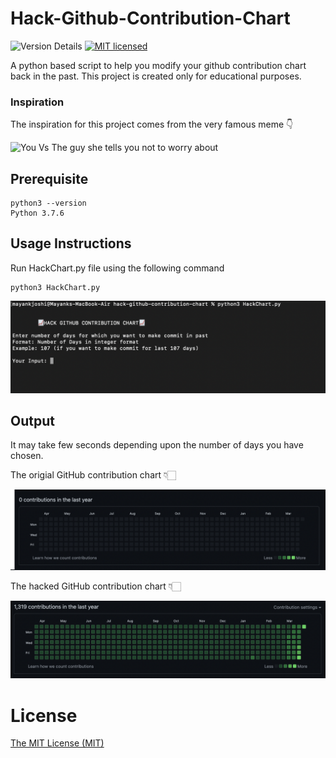 # Hack-Github-Contribution-Chart

![Version Details](https://img.shields.io/badge/version-22.03.00-brightgreen.svg)
[![MIT licensed](https://img.shields.io/badge/license-MIT-blue.svg)](./LICENSE)

A python based script to help you modify your github contribution chart back in the past. This project is created only for educational purposes.

### Inspiration
The inspiration for this project comes from the very famous meme 👇 

![You Vs The guy she tells you not to worry about](https://img.devrant.com/devrant/rant/r_957017_r4A2p.jpg)


## Prerequisite 
```
python3 --version
Python 3.7.6
```

## Usage Instructions

Run HackChart.py file using the following command 
```
python3 HackChart.py
```

![Sample programm screen](images/sample_exection.png)

## Output

It may take few seconds depending upon the number of days you have chosen.

The origial GitHub contribution chart 👇🏻

![before](images/original-contribution-chart.png)

The hacked GitHub contribution chart 👇🏻

![after](images/hacked-contribution-chart.png)

# License

[The MIT License (MIT)](LICENSE)
